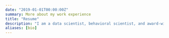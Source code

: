 ```yaml
---
date: "2019-01-01T00:00:00Z"
summary: More about my work experience
title: "Resume"
description: "I am a data scientist, behavioral scientist, and award-winning educator. Currently, as the product manager for data science communication at RStudio, I work to make data science communication easier and more delightful using open-source tools."
aliases: [bio]
---
```

